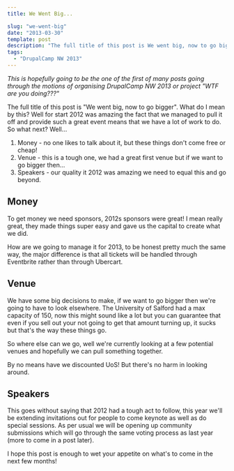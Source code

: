 ```yaml
---
title: We Went Big...

slug: "we-went-big"
date: "2013-03-30"
template: post
description: "The full title of this post is We went big, now to go bigger. What do I mean by this? Well for start 2012 was amazing the fact that we managed to pull it off and provide such a great event means that we have a lot of work to do. So what next? Well..."
tags:
  - "DrupalCamp NW 2013"
---
```

*This is hopefully going to be the one of the first of many posts going through the motions of organising DrupalCamp NW 2013 or project "WTF are you doing???"*

The full title of this post is "We went big, now to go bigger". What do I mean by this? Well for start 2012 was amazing the fact that we managed to pull it off and provide such a great event means that we have a lot of work to do. So what next? Well...

1. Money - no one likes to talk about it, but these things don't come free or cheap!
2. Venue - this is a tough one, we had a great first venue but if we want to go bigger then...
3. Speakers - our quality it 2012 was amazing we need to equal this and go beyond.

## Money

To get money we need sponsors, 2012s sponsors were great! I mean really great, they made things super easy and gave us the capital to create what we did.

How are we going to manage it for 2013, to be honest pretty much the same way, the major difference is that all tickets will be handled through Eventbrite rather than through Ubercart.

## Venue

We have some big decisions to make, if we want to go bigger then we're going to have to look elsewhere. The University of Salford had a max capacity of 150, now this might sound like a lot but you can guarantee that even if you sell out your not going to get that amount turning up, it sucks but that's the way these things go.

So where else can we go, well we're currently looking at a few potential venues and hopefully we can pull something together.

By no means have we discounted UoS! But there's no harm in looking around.

## Speakers

This goes without saying that 2012 had a tough act to follow, this year we'll be extending invitations out for people to come keynote as well as do special sessions. As per usual we will be opening up community submissions which will go through the same voting process as last year (more to come in a post later).

I hope this post is enough to wet your appetite on what's to come in the next few months!

